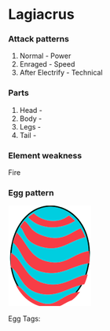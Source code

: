 # Lagiacrus

### Attack patterns
1. Normal - Power
2. Enraged - Speed
3. After Electrify - Technical

### Parts
1. Head - 
2. Body - 
3. Legs - 
4. Tail - 

### Element weakness
Fire 

### Egg pattern
![image info](../assets/lagiacrus.png)

Egg Tags: 